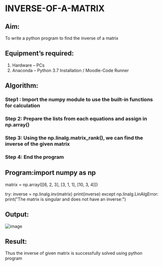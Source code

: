 # INVERSE-OF-A-MATRIX
## Aim:
To write a python program to find the inverse of a matrix
## Equipment’s required:
1. 	Hardware – PCs
2. 	Anaconda – Python 3.7 Installation / Moodle-Code Runner
## Algorithm:
### Step1 : Import the numpy module to use the built-in functions for calculation
### Step 2: Prepare the lists from each equations and assign in np.array()
### Step 3: Using the np.linalg.matrix_rank(), we can find the inverse of the given matrix
### Step 4: End the program

## Program:import numpy as np

matrix = np.array([[6,  2,  3],
                   [3,  1,  1],
                   [10, 3,  4]])
                   
try:
    inverse = np.linalg.inv(matrix)
    print(inverse)
except np.linalg.LinAlgError:
    print("The matrix is singular and does not have an inverse:")
## Output:
![image](https://github.com/Darkwebnew/INVERSE-OF-A-MATRIX/assets/143114486/75395488-b931-4b20-836b-525373eee84d)

## Result:
Thus the inverse of given matrix is successfully solved using python program

